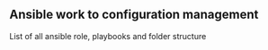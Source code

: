 ## Ansible work to configuration management
List of all ansible role, playbooks and folder structure
